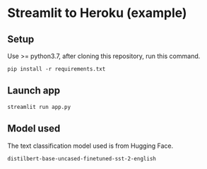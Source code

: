 # Streamlit to Heroku (example)

## Setup

Use >= python3.7, after cloning this repository, run this command.

`pip install -r requirements.txt`

## Launch app

`streamlit run app.py`

## Model used

The text classification model used is from Hugging Face.

`distilbert-base-uncased-finetuned-sst-2-english`

